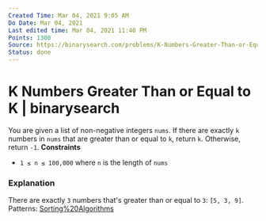 ```yaml
---
Created Time: Mar 04, 2021 9:05 AM
Do Date: Mar 04, 2021
Last edited time: Mar 04, 2021 11:40 PM
Points: 1300
Source: https://binarysearch.com/problems/K-Numbers-Greater-Than-or-Equal-to-K
Status: done
---
```


# K Numbers Greater Than or Equal to K | binarysearch

You are given a list of non-negative integers `nums`. If there are exactly `k` numbers in `nums` that are greater than or equal to `k`, return `k`. Otherwise, return `-1`.
**Constraints**
- `1 ≤ n ≤ 100,000` where `n` is the length of `nums`
### **Explanation**
There are exactly `3` numbers that's greater than or equal to `3`: `[5, 3, 9]`.
Patterns: [Sorting%20Algorithms](Sorting%20Algorithms.md)